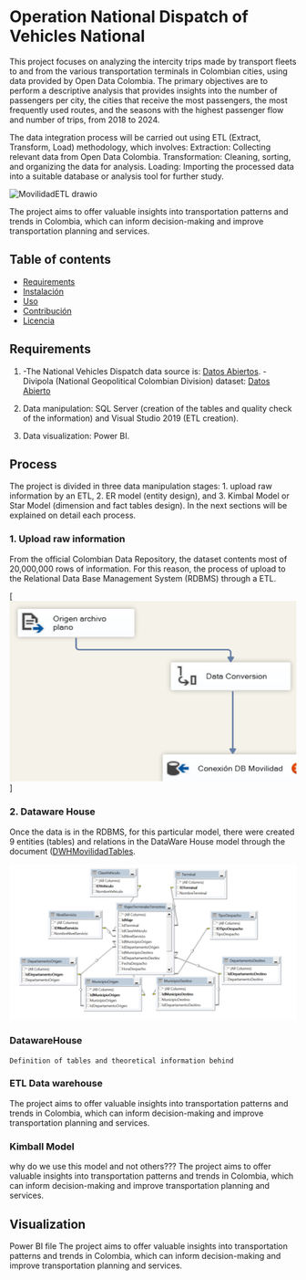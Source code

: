 # Operation National Dispatch of Vehicles National

This project focuses on analyzing the intercity trips made by transport fleets to and from the various transportation terminals in Colombian cities, using data provided by Open Data Colombia. The primary objectives are to perform a descriptive analysis that provides insights into the number of passengers per city, the cities that receive the most passengers, the most frequently used routes, and the seasons with the highest passenger flow and number of trips, from 2018 to 2024.			

The data integration process will be carried out using ETL (Extract, Transform, Load) methodology, which involves:
Extraction: Collecting relevant data from Open Data Colombia.
Transformation: Cleaning, sorting, and organizing the data for analysis.
Loading: Importing the processed data into a suitable database or analysis tool for further study.

![MovilidadETL drawio](https://github.com/user-attachments/assets/ed3f0f33-5a1a-4b1b-a73e-2b17937b8f17)

The project aims to offer valuable insights into transportation patterns and trends in Colombia, which can inform decision-making and improve transportation planning and services.

## Table of contents 
- [Requirements](#Requirements)
- [Instalación](#instalación)
- [Uso](#uso)
- [Contribución](#contribución)
- [Licencia](#licencia)

 
## Requirements
1.   -The National Vehicles Dispatch data source is: [Datos Abiertos](https://www.datos.gov.co/Transporte/Operaci-n-de-pasajeros-y-despacho-de-veh-culos-en-/eh75-8ah6/data_preview). 
     -Divipola (National Geopolitical Colombian Division) dataset: [Datos Abierto](https://www.datos.gov.co/Mapas-Nacionales/DIVIPOLA-C-digos-municipios/gdxc-w37w/about_data)

2. Data manipulation: SQL Server (creation of the tables and quality check of the information) and Visual Studio 2019 (ETL creation).

3. Data visualization: Power BI.

## Process 
The project is divided in three data manipulation stages: 1. upload raw information by an ETL, 2. ER model (entity design), and 3. Kimbal Model or Star Model (dimension and fact tables design). In the next sections will be explained on detail each process.   

### 1. Upload raw information
From the official Colombian Data Repository, the dataset contents most of 20,000,000 rows of information. For this reason, the process of upload to the Relational Data Base Management System (RDBMS) through a ETL.

[![alt text](https://github.com/daram10/VehiclesDispatch/blob/main/MovilidadSourceDataFlow.png)]

### 2. Dataware House 
Once the data is in the RDBMS, for this particular model, there were created 9 entities (tables) and relations in the DataWare House model through the document  ([DWHMovilidadTables](https://vscode.dev/github/daram10/VehiclesDispatch/blob/main/DWHMovilidadTables.sql). 

![alt text](https://github.com/daram10/VehiclesDispatch/blob/main/DWHModelMovilidad.png)

### DatawareHouse
    Definition of tables and theoretical information behind 
    
### ETL Data warehouse
The project aims to offer valuable insights into transportation patterns and trends in Colombia, which can inform decision-making and improve transportation planning and services.

### Kimball Model 
why do we use this model and not others???
The project aims to offer valuable insights into transportation patterns and trends in Colombia, which can inform decision-making and improve transportation planning and services.

## Visualization 
Power BI file 
The project aims to offer valuable insights into transportation patterns and trends in Colombia, which can inform decision-making and improve transportation planning and services.